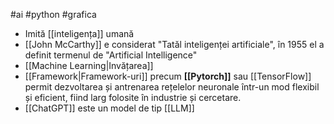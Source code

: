 #ai #python #grafica 
- Imită [[inteligența]] umană
- [[John McCarthy]] e considerat "Tatăl inteligenței artificiale", în 1955 el a definit termenul de "Artificial Intelligence"
- [[Machine Learning|Invățarea]]
- [[Framework|Framework-uri]] precum **[[Pytorch]]** sau [[TensorFlow]] permit dezvoltarea și antrenarea rețelelor neuronale într-un mod flexibil și eficient, fiind larg folosite în industrie și cercetare.
- [[ChatGPT]] este un model de tip [[LLM]]


